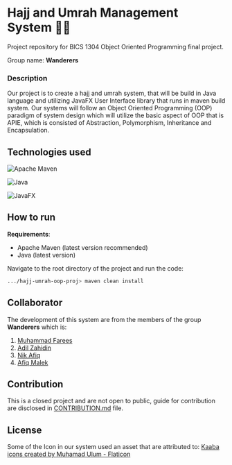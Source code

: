 # Hajj and Umrah Management System 🕌🕋

Project repository for BICS 1304 Object Oriented Programming final project.

Group name: **Wanderers**
### Description
Our project is to create a hajj and umrah system, that will be build in Java language and utilizing JavaFX User Interface library that runs in maven build system. Our systems will follow an Object Oriented Programming (OOP) paradigm of system design which will utilize the basic aspect of OOP that is APIE, which is consisted of Abstraction, Polymorphism, Inheritance and Encapsulation.

## Technologies used

![Apache Maven](https://maven.apache.org/images/maven-logo-black-on-white.png)

![Java](https://upload.wikimedia.org/wikipedia/en/3/30/Java_programming_language_logo.svg)

![JavaFX](https://upload.wikimedia.org/wikipedia/en/c/cc/JavaFX_Logo.png)

## How to run 

**Requirements**: 
- Apache Maven (latest version recommended)
- Java (latest version)

Navigate to the root directory of the project and run the code:

```bash
.../hajj-umrah-oop-proj> maven clean install
```



## Collaborator 
The development of this system are from the members of the group **Wanderers** which is: 

1. [Muhammad Farees](https://github.com/fareesafandi)
2. [Adil Zahidin](https://github.com/adilzahidin)
3. [Nik Afiq](https://github.com/NikaaAfiq)
4. [Afiq Malek](https://github.com/afqmlk)

## Contribution 

This is a closed project and are not open to public, guide for contribution are disclosed in [CONTRIBUTION.md](https://github.com/fareesafandi/hajj-umrah-OOP-Project/blob/main/docs/CONTRIBUTION.md) file.

## License

Some of the Icon in our system used an asset that are attributed to: 
<a href="https://www.flaticon.com/free-icons/kaaba" title="kaaba icons">Kaaba icons created by Muhamad Ulum - Flaticon</a>


